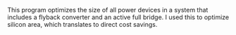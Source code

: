 This program optimizes the size of all power devices in a system that includes a flyback converter and an active full bridge. I used this to optimize silicon area, which translates to direct cost savings. 
